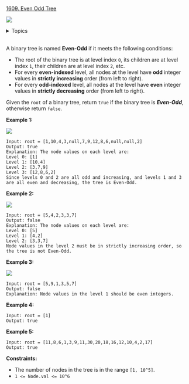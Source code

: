 [1609. Even Odd Tree](https://leetcode.com/problems/even-odd-tree/)

![](https://img.shields.io/badge/Difficulty-Medium-F8AF40.svg)

<details>
<summary>Topics</summary>

* [`Binary Tree`](https://leetcode.com/tag/binary-tree/)
* [`Tree`](https://leetcode.com/tag/tree/)
* [`Breadth-first Search`](https://leetcode.com/tag/breadth-first-search/)

</details>
<br />

A binary tree is named **Even-Odd** if it meets the following conditions:

 + The root of the binary tree is at level index `0`, its children are at level index `1`, their children are at level index `2`, etc.
 + For every **even-indexed** level, all nodes at the level have **odd** integer values in **strictly increasing** order (from left to right).
 + For every **odd-indexed** level, all nodes at the level have **even** integer values in **strictly decreasing** order (from left to right).

Given the `root` of a binary tree, return `true` if the binary tree is ***Even-Odd***, otherwise return `false`.

**Example 1:**

![](https://assets.leetcode.com/uploads/2020/09/15/sample_1_1966.png)

```
Input: root = [1,10,4,3,null,7,9,12,8,6,null,null,2]
Output: true
Explanation: The node values on each level are:
Level 0: [1]
Level 1: [10,4]
Level 2: [3,7,9]
Level 3: [12,8,6,2]
Since levels 0 and 2 are all odd and increasing, and levels 1 and 3 are all even and decreasing, the tree is Even-Odd.
```

**Example 2:**

![](https://assets.leetcode.com/uploads/2020/09/15/sample_2_1966.png)

```
Input: root = [5,4,2,3,3,7]
Output: false
Explanation: The node values on each level are:
Level 0: [5]
Level 1: [4,2]
Level 2: [3,3,7]
Node values in the level 2 must be in strictly increasing order, so the tree is not Even-Odd.
```

**Example 3:**

![](https://assets.leetcode.com/uploads/2020/09/22/sample_1_333_1966.png)

```
Input: root = [5,9,1,3,5,7]
Output: false
Explanation: Node values in the level 1 should be even integers.
```


**Example 4:**

```
Input: root = [1]
Output: true
```


**Example 5:**

```
Input: root = [11,8,6,1,3,9,11,30,20,18,16,12,10,4,2,17]
Output: true
```

**Constraints:**

 + The number of nodes in the tree is in the range `[1, 10^5]`.
 + `1 <= Node.val <= 10^6`
